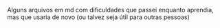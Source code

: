 Alguns arquivos em md com dificuldades que passei enquanto aprendia, mas que usaria de novo (ou talvez seja útil para outras pessoas)
